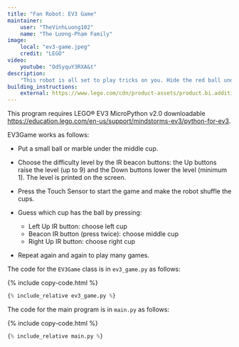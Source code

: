 ```yaml
---
title: "Fan Robot: EV3 Game"
maintainer:
    user: "TheVinhLuong102"
    name: "The Lương-Phạm Family"
image:
    local: "ev3-game.jpeg"
    credit: "LEGO"
video:
    youtube: "OdSyquY3RXA&t"
description:
    "This robot is all set to play tricks on you. Hide the red ball under the shell, use the IR Beacon to set your level, and watch the robot shuffle and hide the ball – but where? Challenge your friends to see who can find the red ball first!"
building_instructions:
    external: https://www.lego.com/cdn/product-assets/product.bi.additional.extra.pdf/31313_X_EV3%20GAME.pdf
---
```



This program requires LEGO® EV3 MicroPython v2.0 downloadable https://education.lego.com/en-us/support/mindstorms-ev3/python-for-ev3.

EV3Game works as follows:

- Put a small ball or marble under the middle cup. 

- Choose the difficulty level by the IR beacon buttons: the Up buttons raise the level (up to 9) and the Down buttons lower the level (minimum 1). The level is printed on the screen.

- Press the Touch Sensor to start the game and make the robot shuffle the cups.

- Guess which cup has the ball by pressing:
  - Left Up IR button: choose left cup
  - Beacon IR button (press twice): choose middle cup
  - Right Up IR button: choose right cup

- Repeat again and again to play many games.

The code for the `EV3Game` class is in `ev3_game.py` as follows:

{% include copy-code.html %}
```python
{% include_relative ev3_game.py %}
```

The code for the main program is in `main.py` as follows:

{% include copy-code.html %}
```python
{% include_relative main.py %}
```
